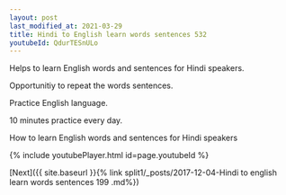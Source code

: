 ```yaml
---
layout: post
last_modified_at: 2021-03-29
title: Hindi to English learn words sentences 532 
youtubeId: QdurTESnULo
---
```

 
 
Helps to learn English words and sentences for Hindi speakers.

Opportunitiy to repeat the words sentences. 

Practice English language. 
 
10 minutes practice every day. 
 
How to learn English words and sentences for Hindi speakers 
 
{% include youtubePlayer.html id=page.youtubeId %}
 
 
[Next]({{ site.baseurl }}{% link  split1/_posts/2017-12-04-Hindi to english learn words sentences 199 .md%})
 

